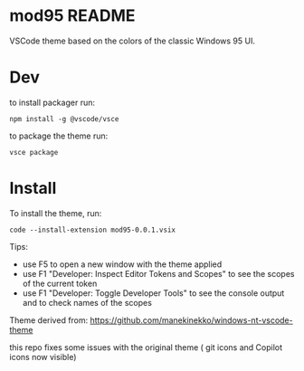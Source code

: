 # mod95 README

VSCode theme based on the colors of the classic Windows 95 UI.


# Dev


to install packager run:

```npm install -g @vscode/vsce ```

to package the theme run:

```vsce package```



# Install

To install the theme, run:

```code --install-extension mod95-0.0.1.vsix```


Tips:

- use F5 to open a new window with the theme applied
- use F1 "Developer: Inspect Editor Tokens and Scopes" to see the scopes of the current token
- use F1 "Developer: Toggle Developer Tools" to see the console output and to check names of the scopes

Theme derived from:
https://github.com/manekinekko/windows-nt-vscode-theme

this repo fixes some issues with the original theme ( git icons and Copilot icons now visible)
```